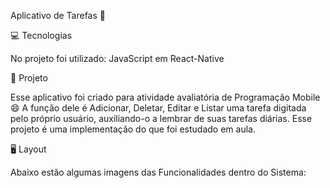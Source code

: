 Aplicativo de Tarefas 📓

💻 Tecnologias

No projeto foi utilizado: JavaScript em React-Native

📑 Projeto

Esse aplicativo foi criado para atividade avaliatória de Programação Mobile 😄
A função dele é Adicionar, Deletar, Editar e Listar uma tarefa digitada pelo próprio usuário, auxiliando-o a lembrar de suas tarefas diárias. Esse projeto é uma implementação do que foi estudado em aula.

🖥️ Layout

Abaixo estão algumas imagens das Funcionalidades dentro do Sistema: